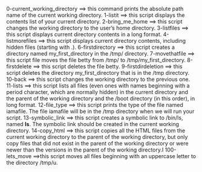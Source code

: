 0-current_working_directory ==> this command prints the absolute path name of the current working directory.
1-listit ==> this script displays the contents list of your current directory.
2-bring_me_home ==> this script changes the working directory to the user’s home directory.
3-listfiles ==> this script displays current directory contents in a long format.
4-listmorefiles ==> this script displays current directory contents, including hidden files (starting with .).
6-firstdirectory ==> this script creates a directory named my_first_directory in the /tmp/ directory.
7-movethatfile ==> this script file moves the file betty from /tmp/ to /tmp/my_first_directory.
8-firstdelete ==> this script deletes the file betty.
9-firstdirdeletion ==> this script deletes the directory my_first_directory that is in the /tmp directory.
10-back ==> this script changes the working directory to the previous one.
11-lists ==> this script lists all files (even ones with names beginning with a period character, which are normally hidden) in the current directory and the parent of the working directory and the /boot directory (in this order), in long format.
12-file_type ==> this script prints the type of the file named iamafile. The file iamafile will be in the /tmp directory when we will run your script.
13-symbolic_link ==> this script creates a symbolic link to /bin/ls, named __ls__. The symbolic link should be created in the current working directory.
14-copy_html ==> this script copies all the HTML files from the current working directory to the parent of the working directory, but only copy files that did not exist in the parent of the working directory or were newer than the versions in the parent of the working directory.I
100-lets_move ==>this script moves all files beginning with an uppercase letter to the directory /tmp/u.

